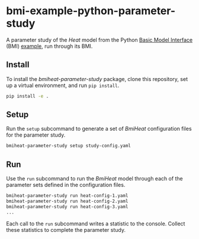 # bmi-example-python-parameter-study

A parameter study of the *Heat* model
from the Python [Basic Model Interface][bmi] (BMI) [example][example],
run through its BMI.

## Install

To install the *bmiheat-parameter-study* package,
clone this repository,
set up a virtual environment,
and run `pip install`.
```bash
pip install -e .
```

## Setup

Run the `setup` subcommand to generate a set of *BmiHeat* configuration files for the parameter study.
```bash
bmiheat-parameter-study setup study-config.yaml
```

## Run

Use the `run` subcommand to run the *BmiHeat* model through each of the parameter sets defined in the configuration files.
```bash
bmiheat-parameter-study run heat-config-1.yaml
bmiheat-parameter-study run heat-config-2.yaml
bmiheat-parameter-study run heat-config-3.yaml
...
```

Each call to the `run` subcommand writes a statistic to the console.
Collect these statistics to complete the parameter study.

<!-- Links -->

[bmi]: https://bmi.readthedocs.io
[example]: https://github.com/csdms/bmi-example-python
